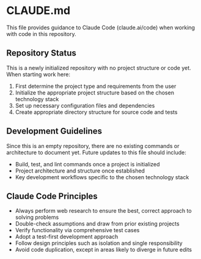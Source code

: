# CLAUDE.md

This file provides guidance to Claude Code (claude.ai/code) when working with code in this repository.

## Repository Status

This is a newly initialized repository with no project structure or code yet. When starting work here:

1. First determine the project type and requirements from the user
2. Initialize the appropriate project structure based on the chosen technology stack
3. Set up necessary configuration files and dependencies
4. Create appropriate directory structure for source code and tests

## Development Guidelines

Since this is an empty repository, there are no existing commands or architecture to document yet. Future updates to this file should include:

- Build, test, and lint commands once a project is initialized
- Project architecture and structure once established
- Key development workflows specific to the chosen technology stack

## Claude Code Principles

- Always perform web research to ensure the best, correct approach to solving problems
- Double-check assumptions and draw from prior existing projects
- Verify functionality via comprehensive test cases
- Adopt a test-first development approach
- Follow design principles such as isolation and single responsibility
- Avoid code duplication, except in areas likely to diverge in future edits